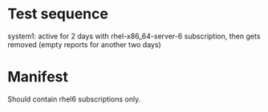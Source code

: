 Test sequence
=============

system1: active for 2 days with rhel-x86_64-server-6 subscription, then gets removed (empty reports for another two days)


Manifest
========
Should contain rhel6 subscriptions only.
